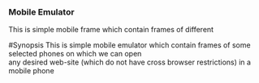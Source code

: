 ### Mobile Emulator
This is simple mobile frame which contain frames of different 

#Synopsis
This is simple mobile emulator which contain frames of some selected phones on which we can open  
any desired web-site (which do not have cross browser restrictions) in a mobile phone
